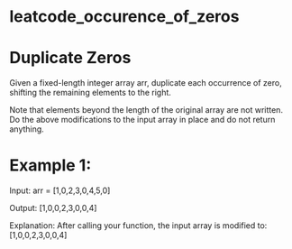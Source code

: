# leatcode_occurence_of_zeros

# Duplicate Zeros


Given a fixed-length integer array arr, duplicate each occurrence of zero, shifting the remaining elements to the right.

Note that elements beyond the length of the original array are not written. Do the above modifications to the input array in place and do not return anything.

 

# Example 1:

Input: arr = [1,0,2,3,0,4,5,0]



Output: [1,0,0,2,3,0,0,4]



Explanation: After calling your function, the input array is modified to: [1,0,0,2,3,0,0,4]
